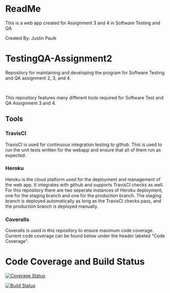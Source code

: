 <h1>ReadMe</h1>
<p>This is a web app created for Assignment 3 and 4 in Software Testing and QA</p>
<p>Created By: Justin Paulk</p>

# TestingQA-Assignment2
<p>Repository for maintaining and developing the program for Software Testing and QA assignment 2, 3, and 4.</p>
<br>
<p>This repository features many different tools required for Software Test and QA Assignment 3 and 4.</p>
<h2>Tools</h2>
<h3>TravisCI</h3>
<p>TravisCI is used for continuous integration testing to github. This is used to run the unit tests written for the webapp and ensure that all of them run as expected.</p>
<h3>Heroku</h3>
<p>Heroku is the cloud platform used for the deployment and management of the web app. It integrates with github and supports TravisCI checks as well. For this repository there are two seperate instances of Heroku deployment, one for the staging branch and one for the production branch. The staging branch is deployed automatically as long as the TravisCI checks pass, and the production branch is deployed manually.</p>
<h3>Coveralls</h3>
<p>Coveralls is used in this repository to ensure maximum code coverage. Current code coverage can be found below under the header labeled "Code Coverage".

<h1>Code Coverage and Build Status</h1>

[![Coverage Status](https://coveralls.io/repos/github/CognizantPotato/TestingQA-Assignment2/badge.svg?branch=main)](https://coveralls.io/github/CognizantPotato/TestingQA-Assignment2?branch=main)

[![Build Status](https://www.travis-ci.com/CognizantPotato/TestingQA-Assignment2.svg?branch=main)](https://www.travis-ci.com/CognizantPotato/TestingQA-Assignment2)
